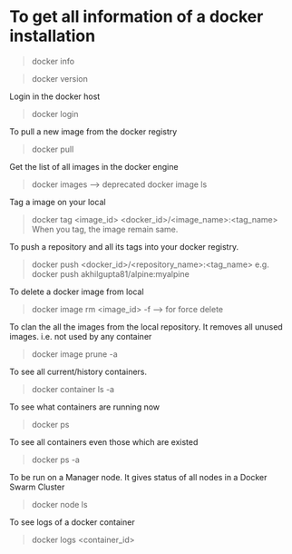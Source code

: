 
# To get all information of a docker installation
> docker info


> docker version

Login in the docker host
> docker login

To pull a new image from the docker registry
> docker pull <image name>

Get the list of all images in the docker engine
> docker images   --> deprecated
> docker image ls

Tag a image on your local
> docker tag <image_id> <docker_id>/<image_name>:<tag_name>
When you tag, the image remain same.

To push a repository and all its tags into your docker registry.
> docker push <docker_id>/<repository_name>:<tag_name>
e.g.
> docker push akhilgupta81/alpine:myalpine

To delete a docker image from local
> docker image rm <image_id>
> -f --> for force delete


To clan the all the images from the local repository. It removes all unused images. i.e. not used by any container
> docker image prune -a

To see all current/history containers.
> docker container ls -a

To see what containers are running now
> docker ps

To see all containers even those which are existed
> docker ps -a

To be run on a Manager node. It gives status of all nodes in a Docker Swarm Cluster
> docker node ls 

To see logs of a docker container
> docker logs <container_id>